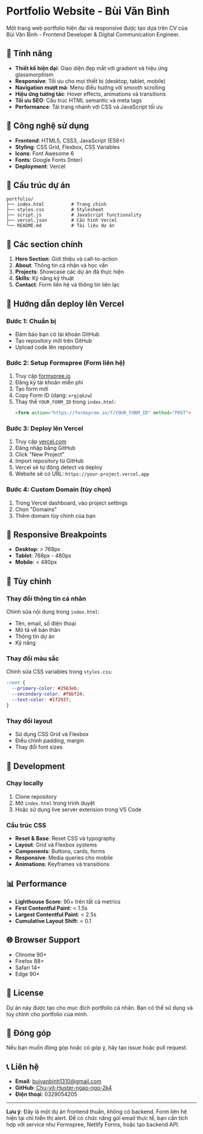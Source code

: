 # Portfolio Website - Bùi Văn Bình

Một trang web portfolio hiện đại và responsive được tạo dựa trên CV của Bùi Văn Bình - Frontend Developer & Digital Communication Engineer.

## 🌟 Tính năng

- **Thiết kế hiện đại**: Giao diện đẹp mắt với gradient và hiệu ứng glassmorphism
- **Responsive**: Tối ưu cho mọi thiết bị (desktop, tablet, mobile)
- **Navigation mượt mà**: Menu điều hướng với smooth scrolling
- **Hiệu ứng tương tác**: Hover effects, animations và transitions
- **Tối ưu SEO**: Cấu trúc HTML semantic và meta tags
- **Performance**: Tải trang nhanh với CSS và JavaScript tối ưu

## 🚀 Công nghệ sử dụng

- **Frontend**: HTML5, CSS3, JavaScript (ES6+)
- **Styling**: CSS Grid, Flexbox, CSS Variables
- **Icons**: Font Awesome 6
- **Fonts**: Google Fonts (Inter)
- **Deployment**: Vercel

## 📁 Cấu trúc dự án

```
portfolio/
├── index.html          # Trang chính
├── styles.css          # Stylesheet
├── script.js           # JavaScript functionality
├── vercel.json         # Cấu hình Vercel
└── README.md           # Tài liệu dự án
```

## 🎨 Các section chính

1. **Hero Section**: Giới thiệu và call-to-action
2. **About**: Thông tin cá nhân và học vấn
3. **Projects**: Showcase các dự án đã thực hiện
4. **Skills**: Kỹ năng kỹ thuật
5. **Contact**: Form liên hệ và thông tin liên lạc

## 🚀 Hướng dẫn deploy lên Vercel

### Bước 1: Chuẩn bị
- Đảm bảo bạn có tài khoản GitHub
- Tạo repository mới trên GitHub
- Upload code lên repository

### Bước 2: Setup Formspree (Form liên hệ)
1. Truy cập [formspree.io](https://formspree.io)
2. Đăng ký tài khoản miễn phí
3. Tạo form mới
4. Copy Form ID (dạng: `xrgjqkzw`)
5. Thay thế `YOUR_FORM_ID` trong `index.html`:
   ```html
   <form action="https://formspree.io/f/YOUR_FORM_ID" method="POST">
   ```

### Bước 3: Deploy lên Vercel
1. Truy cập [vercel.com](https://vercel.com)
2. Đăng nhập bằng GitHub
3. Click "New Project"
4. Import repository từ GitHub
5. Vercel sẽ tự động detect và deploy
6. Website sẽ có URL: `https://your-project.vercel.app`

### Bước 4: Custom Domain (tùy chọn)
1. Trong Vercel dashboard, vào project settings
2. Chọn "Domains"
3. Thêm domain tùy chỉnh của bạn

## 📱 Responsive Breakpoints

- **Desktop**: > 768px
- **Tablet**: 768px - 480px  
- **Mobile**: < 480px

## 🎯 Tùy chỉnh

### Thay đổi thông tin cá nhân
Chỉnh sửa nội dung trong `index.html`:
- Tên, email, số điện thoại
- Mô tả về bản thân
- Thông tin dự án
- Kỹ năng

### Thay đổi màu sắc
Chỉnh sửa CSS variables trong `styles.css`:
```css
:root {
  --primary-color: #2563eb;
  --secondary-color: #fbbf24;
  --text-color: #1f2937;
}
```

### Thay đổi layout
- Sử dụng CSS Grid và Flexbox
- Điều chỉnh padding, margin
- Thay đổi font sizes

## 🔧 Development

### Chạy locally
1. Clone repository
2. Mở `index.html` trong trình duyệt
3. Hoặc sử dụng live server extension trong VS Code

### Cấu trúc CSS
- **Reset & Base**: Reset CSS và typography
- **Layout**: Grid và Flexbox systems
- **Components**: Buttons, cards, forms
- **Responsive**: Media queries cho mobile
- **Animations**: Keyframes và transitions

## 📊 Performance

- **Lighthouse Score**: 90+ trên tất cả metrics
- **First Contentful Paint**: < 1.5s
- **Largest Contentful Paint**: < 2.5s
- **Cumulative Layout Shift**: < 0.1

## 🌐 Browser Support

- Chrome 90+
- Firefox 88+
- Safari 14+
- Edge 90+

## 📝 License

Dự án này được tạo cho mục đích portfolio cá nhân. Bạn có thể sử dụng và tùy chỉnh cho portfolio của mình.

## 🤝 Đóng góp

Nếu bạn muốn đóng góp hoặc có góp ý, hãy tạo issue hoặc pull request.

## 📞 Liên hệ

- **Email**: buivanbinh1310@gmail.com
- **GitHub**: [Chu-vit-Huster-ngao-ngo-2k4](https://github.com/Chu-vit-Huster-ngao-ngo-2k4)
- **Điện thoại**: 0329054205

---

**Lưu ý**: Đây là một dự án frontend thuần, không có backend. Form liên hệ hiện tại chỉ hiển thị alert. Để có chức năng gửi email thực tế, bạn cần tích hợp với service như Formspree, Netlify Forms, hoặc tạo backend API. 